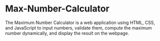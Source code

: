 # Max-Number-Calculator
The Maximum Number Calculator is a web application using HTML, CSS, and JavaScript to input numbers, validate them, compute the maximum number dynamically, and display the result on the webpage.
